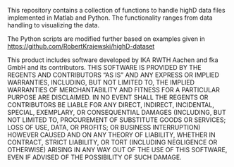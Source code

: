 This repository contains a collection of functions to handle highD data files implemented in Matlab and Python.
The functionality ranges from data handling to visualizing the data.

The Python scripts are modified further based on examples given in https://github.com/RobertKrajewski/highD-dataset

This product includes software developed by IKA RWTH Aachen and fka GmbH and its contributors.
THIS SOFTWARE IS PROVIDED BY THE REGENTS AND CONTRIBUTORS “AS IS” AND ANY EXPRESS OR IMPLIED WARRANTIES, INCLUDING, BUT NOT LIMITED TO, THE IMPLIED WARRANTIES OF MERCHANTABILITY AND FITNESS FOR A PARTICULAR PURPOSE ARE DISCLAIMED. IN NO EVENT SHALL THE REGENTS OR CONTRIBUTORS BE LIABLE FOR ANY DIRECT, INDIRECT, INCIDENTAL, SPECIAL, EXEMPLARY, OR CONSEQUENTIAL DAMAGES (INCLUDING, BUT NOT LIMITED TO, PROCUREMENT OF SUBSTITUTE GOODS OR SERVICES; LOSS OF USE, DATA, OR PROFITS; OR BUSINESS INTERRUPTION) HOWEVER CAUSED AND ON ANY THEORY OF LIABILITY, WHETHER IN CONTRACT, STRICT LIABILITY, OR TORT (INCLUDING NEGLIGENCE OR OTHERWISE) ARISING IN ANY WAY OUT OF THE USE OF THIS SOFTWARE, EVEN IF ADVISED OF THE POSSIBILITY OF SUCH DAMAGE.
